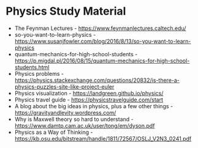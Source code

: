 # Physics Study Material

* The Feynman Lectures - https://www.feynmanlectures.caltech.edu/  
* so-you-want-to-learn-physics - https://www.susanjfowler.com/blog/2016/8/13/so-you-want-to-learn-physics  
* quantum-mechanics-for-high-school-students - https://p.migdal.pl/2016/08/15/quantum-mechanics-for-high-school-students.html   
* Physics problems - https://physics.stackexchange.com/questions/20832/is-there-a-physics-puzzles-site-like-project-euler   
* Physics visualization - https://landgreen.github.io/physics/  
* Physics travel guide - https://physicstravelguide.com/start  
* A blog about the big ideas in physics, plus a few other things - https://gravityandlevity.wordpress.com/  
* Why is Maxwell theory so hard to understand - https://www.damtp.cam.ac.uk/user/tong/em/dyson.pdf 
* Physics as a Way of Thinking - https://kb.osu.edu/bitstream/handle/1811/72567/OSLJ_V2N3_0241.pdf

